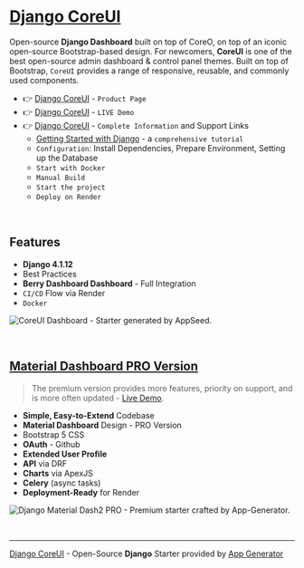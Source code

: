 # [Django CoreUI](https://app-generator.dev/product/coreui/django/)

Open-source **Django Dashboard** built on top of CoreO, on top of an iconic open-source Bootstrap-based design. For newcomers, **CoreUI** is one of the best open-source admin dashboard & control panel themes. Built on top of Bootstrap, `CoreUI` provides a range of responsive, reusable, and commonly used components. 

- 👉 [Django CoreUI](https://app-generator.dev/product/coreui/django/) - `Product Page`
- 👉 [Django CoreUI](https://django-coreui.appseed-srv1.com/) - `LIVE Demo` 
- 👉 [Django CoreUI](https://app-generator.dev/docs/products/django/coreui/index.html) - `Complete Information` and Support Links
  - [Getting Started with Django](https://app-generator.dev/docs/technologies/django/index.html) - a `comprehensive tutorial`
  - `Configuration`: Install Dependencies, Prepare Environment, Setting up the Database 
  - `Start with Docker`
  - `Manual Build`
  - `Start the project`
  - `Deploy on Render`
  
<br />

## Features

- **Django 4.1.12**
- Best Practices
- **Berry Dashboard Dashboard** - Full Integration 
- `CI/CD` Flow via Render 
- `Docker`

![CoreUI Dashboard - Starter generated by AppSeed.](https://user-images.githubusercontent.com/51070104/171336361-b125ca1d-8936-4f4a-b662-9e45ee25f404.png)

<br />

## [Material Dashboard PRO Version](https://app-generator.dev/product/material-dashboard-pro/django/)

> The premium version provides more features, priority on support, and is more often updated - [Live Demo](https://django-material-dash2-pro.onrender.com).

- **Simple, Easy-to-Extend** Codebase
- **Material Dashboard** Design - PRO Version
- Bootstrap 5 CSS
- **OAuth** - Github
- **Extended User Profile**
- **API** via DRF 
- **Charts** via ApexJS 
- **Celery** (async tasks)
- **Deployment-Ready** for Render 

![Django Material Dash2 PRO - Premium starter crafted by App-Generator.](https://github.com/user-attachments/assets/c75c6e67-a940-4d56-9855-070f901ab5ab)

<br />

---
[Django CoreUI](https://app-generator.dev/product/coreui/django/) - Open-Source **Django** Starter provided by [App Generator](https://app-generator.dev)
